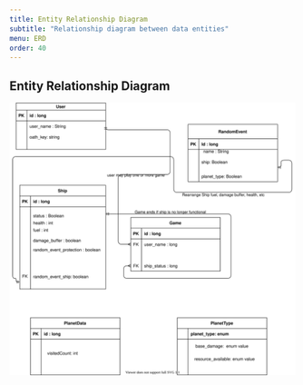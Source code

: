 ```yaml
---
title: Entity Relationship Diagram
subtitle: "Relationship diagram between data entities"
menu: ERD
order: 40
---
```


## Entity Relationship Diagram

[![Entity-relationship diagram](img/erd.svg)](pdf/erd.pdf)
